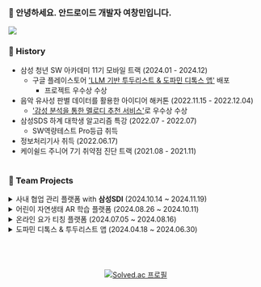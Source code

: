 ### 🙋 안녕하세요. 안드로이드 개발자 여창민입니다.

<p>
  <a href="https://yeolife.tistory.com/" target="_blank"><img src="https://img.shields.io/badge/Tech Blog-F45D48?style=flat-square&logo=tistory&logoColor=white"></a>
</p>

### 🐾 History
+ 삼성 청년 SW 아카데미 11기 모바일 트랙 (2024.01 - 2024.12) </br>
  + 구글 플레이스토어 <a href="https://play.google.com/store/apps/details?id=com.ssafy.frogdetox&hl=ko">'LLM 기반 투두리스트 & 도파민 디톡스 앱'</a> 배포
    + 프로젝트 우수상 수상 
+ 음악 유사성 판별 데이터를 활용한 아이디어 해커톤 (2022.11.15 - 2022.12.04) </br>
  + <a href="https://www.etnews.com/20221220000072">'감성 분석을 통한 멜로디 추천 서비스'</a>로 우수상 수상
+ 삼성SDS 하계 대학생 알고리즘 특강 (2022.07 - 2022.07) </br>
  + SW역량테스트 Pro등급 취득
+ 정보처리기사 취득 (2022.06.17) </br>
+ 케이쉴드 주니어 7기 취약점 진단 트랙 (2021.08 - 2021.11) </br>

#

### 📗 Team Projects

<details>
  <summary> 사내 협업 관리 플랫폼 with <b>삼성SDI</b> (2024.10.14 ~ 2024.11.19) </summary>

 #### 개요  
<b>슈퍼보드</b>는 언제 어디서든 원활한 협업을 지원하는 프로젝트 관리 플랫폼입니다.
칸반 보드를 기반으로 작업을 직관적으로 파악할 수 있으며, 실시간 협업 및 오프라인 동기화 기능을 제공하여 원격 환경에서도 최적의 협업 경험을 제공합니다.

 #### 담당 역할
+ 안드로이드 개발
+ 오프라인 환경에서도 안정적인 데이터 운영을 위한 Room DB 설계 및 구축<br>
+ 객체 동기화 시 변경된 컬럼 식별을 위한 비트마스킹 기법 구현<br>
  + 저장공간 효율 28.1% 향상
+ 비트마스킹 로직을 KSP와 Annotation을 적용해 추상화 <br>
  + 업데이트 성능: 메모리 사용량 42.8% 감소, 수행 시간 31.9% 단축 (<a href="https://yeolife.tistory.com/107">상세보기</a>)
+ 칸반 카드 드래그 앤 드롭 시 발생하는 순서 충돌 방지 알고리즘 구현<br>
  + 분수 인덱싱 알고리즘 구현 (숫자 값 간격을 넓혀 타겟에 사잇값 할당)
</details>

<details>
  <summary> 어린이 자연생태 AR 학습 플랫폼 (2024.08.26 ~ 2024.10.11) </summary>

 #### 개요  
<b>이게 모야</b>는 어린이가 증강현실을 활용해 자연을 탐험하며 학습할 수 있는 플랫폼입니다. AR NPC와의 상호작용을 통해 미션을 수행하며, 탐험 중 생긴 궁금증은 AI 챗봇을 통해 즉시 해결할 수 있습니다. 이 플랫폼은 미션 수행을 통한 동기부여 제공과 자연과의 교감을 형성하여 어린이의 건강한 성장을 돕는 것을 목표로 합니다.

 #### 담당 역할
+ 안드로이드 개발
+ 자연 학습 큐레이팅을 위한 증강현실 상호작용 구현
  + HitTest를 활용한 AR 배치 안정성 확보
  + 불필요한 AR 환경 인식 분기 처리로 카메라 프레임 연산 최적화
+ Fused Location Provide 활용
  + 목적지에 AR 객체를 배치하기 위한 거리 연산
  + 거리별 GPS 우선순위 조정을 통해 배터리 효율 최적화
+ 생태공원 안내 음성 챗봇 개발
</details>

<details>
  <summary> 온라인 요가 티칭 플랫폼 (2024.07.05 ~ 2024.08.16) </summary>

 #### 개요  
<b>요가나비</b>는 요가의 느린 동작과 좁은 활동 반경이라는 특성을 활용하여, 온라인으로 요가를 배우는 플랫폼입니다. P2P 방식의 화상 강의를 통해 미디어 트랙을 서버를 거치지 않고 사용자 간 직접 전송하여 프라이버시를 보장합니다. 또한 사용자는 녹화된 강의를 보며 따라 하면서, AI를 통해 자세의 정확도를 실시간으로 확인할 수 있습니다. 온디바이스(On-device) AI를 활용하기 때문에 화면이 서버로 전송되지 않아 개인정보 보호가 강화되며, 사용자에게 최적화된 개인화 서비스를 제공합니다.

 #### 담당 역할
+ 안드로이드 개발
+ WebRTC 기반 P2P 실시간 화상 강의 구현
+ Ktor 기반 WebSocket 시그널링 서버 구축
+ Paging3 적용으로 서버 데이터 호출 효율화
+ FCM을 활용한 푸시 알림 기능 구현

</details>

<details>
  <summary> 도파민 디톡스 & 투두리스트 앱 (2024.04.18 ~ 2024.06.30) </summary>

 #### 개요  
<b>청깨구리</b>는 도파민 중독으로 인해 생활 패턴이 불규칙해지는 현대인을 위한 투두리스트 앱입니다. 생성형 AI를 활용하여 최근 작성한 투두리스트를 분석하고, 사용자에게 최적화된 할 일을 추천합니다. 또한, 수면 시간에는 게이미피케이션 요소를 적용하여 자연스럽게 앱 사용을 제한하고, 도파민 디톡스를 유도합니다.

 #### 담당 역할
+ 안드로이드 개발
+ 구글 플레이스토어 배포
+ OpenAI API를 활용한 투두 추천 LLM 프롬프팅
+ Realtime Firebase 기반 투두 CRUD 기능 구현
+ Alarm Manager를 이용한 투두 알람 기능 구현

</details>

#

<br>
<div align="center">
  
  [![Solved.ac 프로필](http://mazassumnida.wtf/api/v2/generate_badge?boj=yeo2507)](https://solved.ac/yeo2507)
  
</div>
